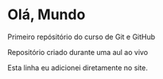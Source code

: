 # Olá, Mundo
 Primeiro repósitório do curso de Git e GitHub

Repositório criado durante uma aul ao vivo

Esta linha eu adicionei diretamente no site.
